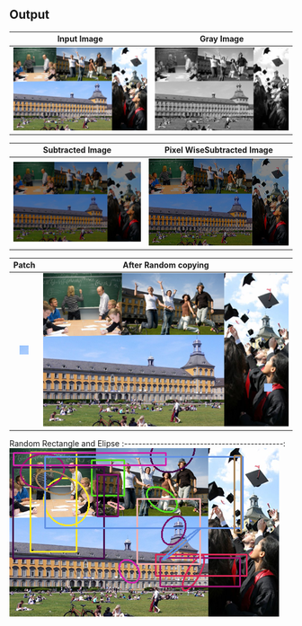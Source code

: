 ## Output

Input Image                |  Gray Image              
:-------------------------:|:-------------------------:
![alt text](./images/a.png "Input Image")  |  ![alt text](./images/b.png "Gray Image") | 

Subtracted Image                              | Pixel WiseSubtracted Image
:--------------------------------------------:| :------------------------------:
![alt text](./images/c.png "Subtracted Image")| ![alt text](./images/d.png "PixWise")

Patch                                         | After Random copying
:--------------------------------------------:| :------------------------------:
![alt text](./images/e_1.png "Patch Image")   | ![alt text](./images/e_2.png "Random Copy")

Random Rectangle and Elipse
:--------------------------------------------:
![alt text](./images/f.png "rectangle and Ellipses")